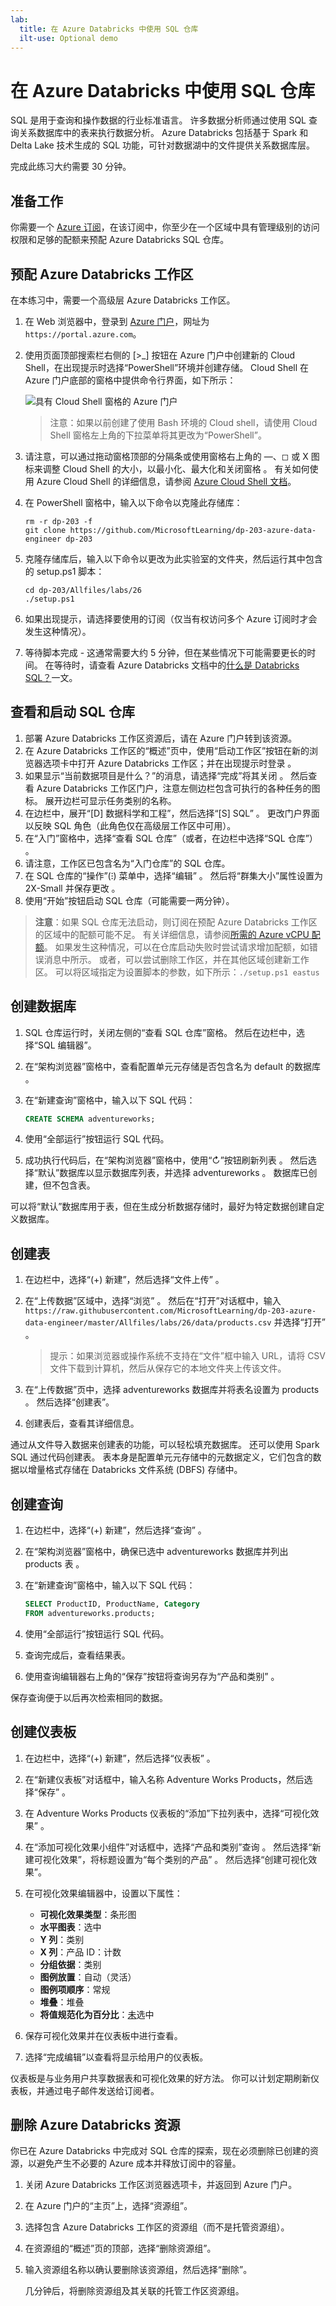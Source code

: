 ```yaml
---
lab:
  title: 在 Azure Databricks 中使用 SQL 仓库
  ilt-use: Optional demo
---
```


# 在 Azure Databricks 中使用 SQL 仓库

SQL 是用于查询和操作数据的行业标准语言。 许多数据分析师通过使用 SQL 查询关系数据库中的表来执行数据分析。 Azure Databricks 包括基于 Spark 和 Delta Lake 技术生成的 SQL 功能，可针对数据湖中的文件提供关系数据库层。

完成此练习大约需要 30 分钟。

## 准备工作

你需要一个 [Azure 订阅](https://azure.microsoft.com/free)，在该订阅中，你至少在一个区域中具有管理级别的访问权限和足够的配额来预配 Azure Databricks SQL 仓库。

## 预配 Azure Databricks 工作区

在本练习中，需要一个高级层 Azure Databricks 工作区。

1. 在 Web 浏览器中，登录到 [Azure 门户](https://portal.azure.com)，网址为 `https://portal.azure.com`。
2. 使用页面顶部搜索栏右侧的 [\>_] 按钮在 Azure 门户中创建新的 Cloud Shell，在出现提示时选择“PowerShell”环境并创建存储。 Cloud Shell 在 Azure 门户底部的窗格中提供命令行界面，如下所示：

    ![具有 Cloud Shell 窗格的 Azure 门户](./images/cloud-shell.png)

    > 注意：如果以前创建了使用 Bash 环境的 Cloud shell，请使用 Cloud Shell 窗格左上角的下拉菜单将其更改为“PowerShell”。

3. 请注意，可以通过拖动窗格顶部的分隔条或使用窗格右上角的 &#8212;、&#9723; 或 X 图标来调整 Cloud Shell 的大小，以最小化、最大化和关闭窗格  。 有关如何使用 Azure Cloud Shell 的详细信息，请参阅 [Azure Cloud Shell 文档](https://docs.microsoft.com/azure/cloud-shell/overview)。

4. 在 PowerShell 窗格中，输入以下命令以克隆此存储库：

    ```
    rm -r dp-203 -f
    git clone https://github.com/MicrosoftLearning/dp-203-azure-data-engineer dp-203
    ```

5. 克隆存储库后，输入以下命令以更改为此实验室的文件夹，然后运行其中包含的 setup.ps1 脚本：

    ```
    cd dp-203/Allfiles/labs/26
    ./setup.ps1
    ```

6. 如果出现提示，请选择要使用的订阅（仅当有权访问多个 Azure 订阅时才会发生这种情况）。

7. 等待脚本完成 - 这通常需要大约 5 分钟，但在某些情况下可能需要更长的时间。 在等待时，请查看 Azure Databricks 文档中的[什么是 Databricks SQL？](https://docs.microsoft.com/azure/databricks/scenarios/what-is-azure-databricks-sqla)一文。

## 查看和启动 SQL 仓库

1. 部署 Azure Databricks 工作区资源后，请在 Azure 门户转到该资源。
2. 在 Azure Databricks 工作区的“概述”页中，使用“启动工作区”按钮在新的浏览器选项卡中打开 Azure Databricks 工作区；并在出现提示时登录 。
3. 如果显示“当前数据项目是什么？”的消息，请选择“完成”将其关闭 。 然后查看 Azure Databricks 工作区门户，注意左侧边栏包含可执行的各种任务的图标。 展开边栏可显示任务类别的名称。
4. 在边栏中，展开“[D] 数据科学和工程”，然后选择“[S] SQL” 。 更改门户界面以反映 SQL 角色（此角色仅在高级层工作区中可用）。
5. 在“入门”窗格中，选择“查看 SQL 仓库”（或者，在边栏中选择“SQL 仓库”）  。
6. 请注意，工作区已包含名为“入门仓库”的 SQL 仓库。
7. 在 SQL 仓库的“操作”(&#8285;) 菜单中，选择“编辑”  。 然后将“群集大小”属性设置为 2X-Small 并保存更改 。
8. 使用“开始”按钮启动 SQL 仓库（可能需要一两分钟）。

> **注意**：如果 SQL 仓库无法启动，则订阅在预配 Azure Databricks 工作区的区域中的配额可能不足。 有关详细信息，请参阅[所需的 Azure vCPU 配额](https://docs.microsoft.com/azure/databricks/sql/admin/sql-endpoints#required-azure-vcpu-quota)。 如果发生这种情况，可以在仓库启动失败时尝试请求增加配额，如错误消息中所示。 或者，可以尝试删除工作区，并在其他区域创建新工作区。 可以将区域指定为设置脚本的参数，如下所示：`./setup.ps1 eastus`

## 创建数据库

1. SQL 仓库运行时，关闭左侧的“查看 SQL 仓库”窗格。 然后在边栏中，选择“SQL 编辑器”。
2. 在“架构浏览器”窗格中，查看配置单元元存储是否包含名为 default 的数据库 。
3. 在“新建查询”窗格中，输入以下 SQL 代码：

    ```sql
    CREATE SCHEMA adventureworks;
    ```
4. 使用“全部运行”按钮运行 SQL 代码。
5. 成功执行代码后，在“架构浏览器”窗格中，使用“&#8635;”按钮刷新列表 。 然后选择“默认”数据库以显示数据库列表，并选择 adventureworks 。 数据库已创建，但不包含表。

可以将“默认”数据库用于表，但在生成分析数据存储时，最好为特定数据创建自定义数据库。

## 创建表

1. 在边栏中，选择“(+) 新建”，然后选择“文件上传” 。
2. 在“上传数据”区域中，选择“浏览” 。 然后在“打开”对话框中，输入 `https://raw.githubusercontent.com/MicrosoftLearning/dp-203-azure-data-engineer/master/Allfiles/labs/26/data/products.csv` 并选择“打开” 。

    > 提示：如果浏览器或操作系统不支持在“文件”框中输入 URL，请将 CSV 文件下载到计算机，然后从保存它的本地文件夹上传该文件。 

3. 在“上传数据”页中，选择 adventureworks 数据库并将表名设置为 products  。 然后选择“创建表”。
4. 创建表后，查看其详细信息。

通过从文件导入数据来创建表的功能，可以轻松填充数据库。 还可以使用 Spark SQL 通过代码创建表。 表本身是配置单元元存储中的元数据定义，它们包含的数据以增量格式存储在 Databricks 文件系统 (DBFS) 存储中。

## 创建查询

1. 在边栏中，选择“(+) 新建”，然后选择“查询” 。
2. 在“架构浏览器”窗格中，确保已选中 adventureworks 数据库并列出 products 表  。
3. 在“新建查询”窗格中，输入以下 SQL 代码：

    ```sql
    SELECT ProductID, ProductName, Category
    FROM adventureworks.products; 
    ```

4. 使用“全部运行”按钮运行 SQL 代码。
5. 查询完成后，查看结果表。
6. 使用查询编辑器右上角的“保存”按钮将查询另存为“产品和类别” 。

保存查询便于以后再次检索相同的数据。

## 创建仪表板

1. 在边栏中，选择“(+) 新建”，然后选择“仪表板” 。
2. 在“新建仪表板”对话框中，输入名称 Adventure Works Products，然后选择“保存”  。
3. 在 Adventure Works Products 仪表板的“添加”下拉列表中，选择“可视化效果”  。
4. 在“添加可视化效果小组件”对话框中，选择“产品和类别”查询 。 然后选择“新建可视化效果”，将标题设置为“每个类别的产品” 。 然后选择“创建可视化效果”。
5. 在可视化效果编辑器中，设置以下属性：
    - **可视化效果类型**：条形图
    - **水平图表**：选中
    - **Y 列**：类别
    - **X 列**：产品 ID：计数
    - **分组依据**：类别
    - **图例放置**：自动（灵活）
    - **图例项顺序**：常规
    - **堆叠**：堆叠
    - **将值规范化为百分比**：<u>未</u>选中

6. 保存可视化效果并在仪表板中进行查看。
7. 选择“完成编辑”以查看将显示给用户的仪表板。

仪表板是与业务用户共享数据表和可视化效果的好方法。 你可以计划定期刷新仪表板，并通过电子邮件发送给订阅者。

## 删除 Azure Databricks 资源

你已在 Azure Databricks 中完成对 SQL 仓库的探索，现在必须删除已创建的资源，以避免产生不必要的 Azure 成本并释放订阅中的容量。

1. 关闭 Azure Databricks 工作区浏览器选项卡，并返回到 Azure 门户。
2. 在 Azure 门户的“主页”上，选择“资源组”。
3. 选择包含 Azure Databricks 工作区的资源组（而不是托管资源组）。
4. 在资源组的“概述”页的顶部，选择“删除资源组”。
5. 输入资源组名称以确认要删除该资源组，然后选择“删除”。

    几分钟后，将删除资源组及其关联的托管工作区资源组。
